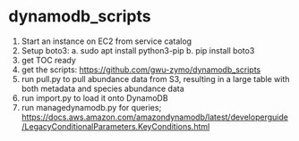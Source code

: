 # dynamodb_scripts

1.	Start an instance on EC2 from service catalog
2.	Setup boto3:
a.	sudo apt install python3-pip 
b.	pip install boto3
3.	get TOC ready
4.	get the scripts: https://github.com/gwu-zymo/dynamodb_scripts 
5.	run pull.py to pull abundance data from S3, resulting in a large table with both metadata and species abundance data
6.	run import.py to load it onto DynamoDB
7.	run managedynamodb.py for queries; https://docs.aws.amazon.com/amazondynamodb/latest/developerguide/LegacyConditionalParameters.KeyConditions.html 
